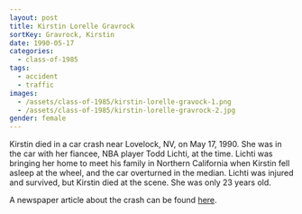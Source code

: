 ```yaml
---
layout: post
title: Kirstin Lorelle Gravrock
sortKey: Gravrock, Kirstin
date: 1990-05-17
categories:
  - class-of-1985
tags:
  - accident
  - traffic
images:
  - /assets/class-of-1985/kirstin-lorelle-gravock-1.png
  - /assets/class-of-1985/kirstin-lorelle-gravrock-2.jpg
gender: female
---
```

Kirstin died in a car crash near Lovelock, NV, on May 17, 1990. She was in the car with her fiancee, NBA player Todd Lichti, at the time. Lichti was bringing her home to meet his family in Northern California when Kirstin fell asleep at the wheel, and the car overturned in the median. Lichti was injured and survived, but Kirstin died at the scene. She was only 23 years old.

A newspaper article about the crash can be found [here](https://www.latimes.com/archives/la-xpm-1990-05-18-sp-506-story.html).